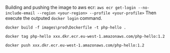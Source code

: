 
Building and pushing the image to aws ecr: 
`aws ecr get-login --no-include-email --region <your-region> --profile <your-profile>`
Then execute the outputed `docker login` command.

`docker build -f images\prod\Dockerfile -t php-hello .`

`docker tag php-hello xxx.dkr.ecr.eu-west-1.amazonaws.com/php-hello:1.2`

`docker push xxx.dkr.ecr.eu-west-1.amazonaws.com/php-hello:1.2`